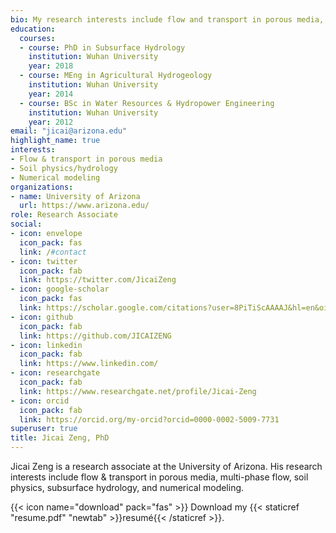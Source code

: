 ```yaml
---
bio: My research interests include flow and transport in porous media, contaminant transport, soil hydrology, and numerical modeling.
education:
  courses:
  - course: PhD in Subsurface Hydrology
    institution: Wuhan University
    year: 2018
  - course: MEng in Agricultural Hydrogeology
    institution: Wuhan University
    year: 2014
  - course: BSc in Water Resources & Hydropower Engineering
    institution: Wuhan University
    year: 2012
email: "jicai@arizona.edu"
highlight_name: true
interests:
- Flow & transport in porous media
- Soil physics/hydrology
- Numerical modeling
organizations:
- name: University of Arizona
  url: https://www.arizona.edu/ 
role: Research Associate
social:
- icon: envelope
  icon_pack: fas
  link: /#contact
- icon: twitter
  icon_pack: fab
  link: https://twitter.com/JicaiZeng
- icon: google-scholar
  icon_pack: fas
  link: https://scholar.google.com/citations?user=8PiTiScAAAAJ&hl=en&oi=ao
- icon: github
  icon_pack: fab
  link: https://github.com/JICAIZENG
- icon: linkedin
  icon_pack: fab
  link: https://www.linkedin.com/
- icon: researchgate
  icon_pack: fab
  link: https://www.researchgate.net/profile/Jicai-Zeng 
- icon: orcid
  icon_pack: fab
  link: https://orcid.org/my-orcid?orcid=0000-0002-5009-7731
superuser: true
title: Jicai Zeng, PhD
---
```


Jicai Zeng is a research associate at the University of Arizona. His research interests include flow & transport in porous media, multi-phase flow, soil physics, subsurface hydrology, and numerical modeling.



{{< icon name="download" pack="fas" >}} Download my {{< staticref "resume.pdf" "newtab" >}}resumé{{< /staticref >}}.
